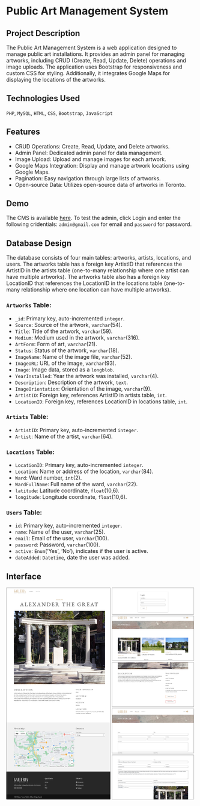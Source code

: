 # Public Art Management System

## Project Description

The Public Art Management System is a web application designed to manage public art installations. It provides an admin panel for managing artworks, including CRUD (Create, Read, Update, Delete) operations and image uploads. The application uses Bootstrap for responsiveness and custom CSS for styling. Additionally, it integrates Google Maps for displaying the locations of the artworks.

## Technologies Used

`PHP`, `MySQL`, `HTML`, `CSS`, `Bootstrap`, `JavaScript`

## Features

- CRUD Operations: Create, Read, Update, and Delete artworks.
- Admin Panel: Dedicated admin panel for data management.
- Image Upload: Upload and manage images for each artwork.
- Google Maps Integration: Display and manage artwork locations using Google Maps.
- Pagination: Easy navigation through large lists of artworks.
- Open-source Data: Utilizes open-source data of artworks in Toronto.

## Demo

The CMS is available [here]("http://publicart-cms.free.nf"). To test the admin, click Login and enter the following cridentials: `admin@gmail.com` for email and `password` for password.

## Database Design

The database consists of four main tables: artworks, artists, locations, and users. The artworks table has a foreign key ArtistID that references the ArtistID in the artists table (one-to-many relationship where one artist can have multiple artworks). The artworks table also has a foreign key LocationID that references the LocationID in the locations table (one-to-many relationship where one location can have multiple artworks).

### `Artworks` Table:
- `_id`: Primary key, auto-incremented `integer`.
- `Source`: Source of the artwork, `varchar`(54).
- `Title`: Title of the artwork, `varchar`(59).
- `Medium`: Medium used in the artwork, `varchar`(316).
- `ArtForm`: Form of art, `varchar`(21).
- `Status`: Status of the artwork, `varchar`(18).
- `ImageName`: Name of the image file, `varchar`(52).
- `ImageURL`: URL of the image, `varchar`(93).
- `Image`: Image data, stored as a `longblob`.
- `YearInstalled`: Year the artwork was installed, `varchar`(4).
- `Description`: Description of the artwork, `text`.
- `ImageOrientation`: Orientation of the image, `varchar`(9).
- `ArtistID`: Foreign key, references ArtistID in artists table, `int`.
- `LocationID`: Foreign key, references LocationID in locations table, `int`.

### `Artists` Table:
- `ArtistID`: Primary key, auto-incremented `integer`.
- `Artist`: Name of the artist, `varchar`(64).

### `Locations` Table:
- `LocationID`: Primary key, auto-incremented `integer`.
- `Location`: Name or address of the location, `varchar`(84).
- `Ward`: Ward number, `int`(2).
- `WardFullName`: Full name of the ward, `varchar`(22).
- `latitude`: Latitude coordinate, `float`(10,6).
- `longitude`: Longitude coordinate, `float`(10,6).

### `Users` Table:
- `id`: Primary key, auto-incremented `integer`.
- `name`: Name of the user, `varchar`(25).
- `email`: Email of the user, `varchar`(100).
- `password`: Password, `varchar`(100).
- `active`: `Enum`(‘Yes’, ‘No’), indicates if the user is active.
- `dateAdded`: `Datetime`, date the user was added.

## Interface
<img src="interface.png" width="500px">

